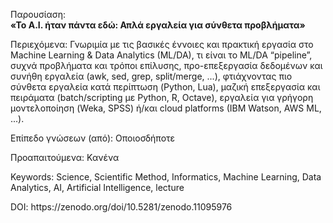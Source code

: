 Παρουσίαση:<br/>
<b>«Το Α.Ι. ήταν πάντα εδώ: Απλά εργαλεία για σύνθετα προβλήματα»</b>

<p>Περιεχόμενα: Γνωριμία με τις βασικές έννοιες και πρακτική εργασία στο Machine Learning & Data Analytics (ML/DA), τι είναι το ML/DA “pipeline”, συχνά προβλήματα και τρόποι επίλυσης, προ-επεξεργασία δεδομένων και συνήθη εργαλεία (awk, sed, grep, split/merge, ...), φτιάχνοντας πιο σύνθετα εργαλεία κατά περίπτωση (Python, Lua), μαζική επεξεργασία και πειράματα (batch/scripting με Python, R, Octave), εργαλεία για γρήγορη μοντελοποίηση (Weka, SPSS) ή/και cloud platforms (IBM Watson, AWS ML, ...).</p>
<p>Επίπεδο γνώσεων (από): Οποιοσδήποτε</p>
<p>Προαπαιτούμενα: Κανένα</p>
<p>Keywords: Science, Scientific Method, Informatics, Machine Learning, Data Analytics, AI, Artificial Intelligence, lecture</p>
<p>DOI: https://zenodo.org/doi/10.5281/zenodo.11095976</p>
